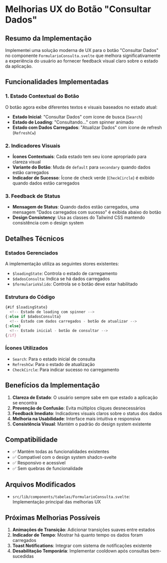 # Melhorias UX do Botão "Consultar Dados"

## Resumo da Implementação

Implementei uma solução moderna de UX para o botão "Consultar Dados" no componente `FormularioConsulta.svelte` que melhora significativamente a experiência do usuário ao fornecer feedback visual claro sobre o estado da aplicação.

## Funcionalidades Implementadas

### 1. Estado Contextual do Botão

O botão agora exibe diferentes textos e visuais baseados no estado atual:

- **Estado Inicial**: "Consultar Dados" com ícone de busca (`Search`)
- **Estado de Loading**: "Consultando..." com spinner animado
- **Estado com Dados Carregados**: "Atualizar Dados" com ícone de refresh (`RefreshCw`)

### 2. Indicadores Visuais

- **Ícones Contextuais**: Cada estado tem seu ícone apropriado para clareza visual
- **Variante do Botão**: Muda de `default` para `secondary` quando dados estão carregados
- **Indicador de Sucesso**: Ícone de check verde (`CheckCircle`) é exibido quando dados estão carregados

### 3. Feedback de Status

- **Mensagem de Status**: Quando dados estão carregados, uma mensagem "Dados carregados com sucesso" é exibida abaixo do botão
- **Design Consistency**: Usa as classes do Tailwind CSS mantendo consistência com o design system

## Detalhes Técnicos

### Estados Gerenciados

A implementação utiliza as seguintes stores existentes:

- `$loadingState`: Controla o estado de carregamento
- `$dadosConsulta`: Indica se há dados carregados
- `$formularioValido`: Controla se o botão deve estar habilitado

### Estrutura do Código

```typescript
{#if $loadingState}
  <!-- Estado de loading com spinner -->
{:else if $dadosConsulta}
  <!-- Estado com dados carregados - botão de atualizar -->
{:else}
  <!-- Estado inicial - botão de consultar -->
{/if}
```

### Ícones Utilizados

- `Search`: Para o estado inicial de consulta
- `RefreshCw`: Para o estado de atualização
- `CheckCircle`: Para indicar sucesso no carregamento

## Benefícios da Implementação

1. **Clareza de Estado**: O usuário sempre sabe em que estado a aplicação se encontra
2. **Prevenção de Confusão**: Evita múltiplos cliques desnecessários
3. **Feedback Imediato**: Indicadores visuais claros sobre o status dos dados
4. **Melhoria na Usabilidade**: Interface mais intuitiva e responsiva
5. **Consistência Visual**: Mantém o padrão do design system existente

## Compatibilidade

- ✅ Mantém todas as funcionalidades existentes
- ✅ Compatível com o design system shadcn-svelte
- ✅ Responsivo e acessível
- ✅ Sem quebras de funcionalidade

## Arquivos Modificados

- `src/lib/components/tabelas/FormularioConsulta.svelte`: Implementação principal das melhorias UX

## Próximas Melhorias Possíveis

1. **Animações de Transição**: Adicionar transições suaves entre estados
2. **Indicador de Tempo**: Mostrar há quanto tempo os dados foram carregados
3. **Toast Notifications**: Integrar com sistema de notificações existente
4. **Desabilitação Temporária**: Implementar cooldown após consultas bem-sucedidas
